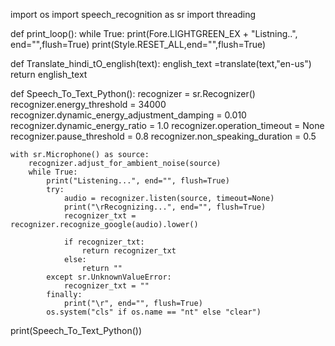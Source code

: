 import os
import speech_recognition as sr
import threading

def print_loop():
    while True:
        print(Fore.LIGHTGREEN_EX + "Listning..", end="",flush=True)
        print(Style.RESET_ALL,end="",flush=True)

def Translate_hindi_tO_english(text):
    english_text =translate(text,"en-us")
    return english_text




def Speech_To_Text_Python():
    recognizer = sr.Recognizer()
    recognizer.energy_threshold = 34000
    recognizer.dynamic_energy_adjustment_damping = 0.010
    recognizer.dynamic_energy_ratio = 1.0
    recognizer.operation_timeout = None
    recognizer.pause_threshold = 0.8
    recognizer.non_speaking_duration = 0.5
    
    with sr.Microphone() as source:
        recognizer.adjust_for_ambient_noise(source)
        while True:
            print("Listening...", end="", flush=True)
            try:
                audio = recognizer.listen(source, timeout=None)
                print("\rRecognizing...", end="", flush=True)
                recognizer_txt = recognizer.recognize_google(audio).lower()
                
                if recognizer_txt:
                    return recognizer_txt
                else:
                    return ""
            except sr.UnknownValueError:
                recognizer_txt = ""
            finally:
                print("\r", end="", flush=True)
            os.system("cls" if os.name == "nt" else "clear")

print(Speech_To_Text_Python())
